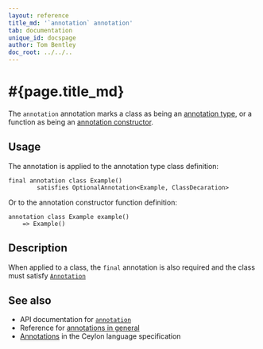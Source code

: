 ```yaml
---
layout: reference
title_md: '`annotation` annotation'
tab: documentation
unique_id: docspage
author: Tom Bentley
doc_root: ../../..
---
```


# #{page.title_md}

The `annotation` annotation marks a class as being an 
[annotation type](../../structure/annotation/#annotation_class), 
or a function as being an 
[annotation constructor](../../structure/annotation/#annotation_constructor).

## Usage

The annotation is applied to the annotation type class definition:

<!-- try: -->
    final annotation class Example() 
            satisfies OptionalAnnotation<Example, ClassDecaration>

Or to the annotation constructor function definition:

<!-- try: -->
    annotation class Example example() 
        => Example()

## Description

When applied to a class, the `final` annotation is also required 
and the class must satisfy 
[`Annotation`](#{site.urls.apidoc_1_0}/Annotation.type.html)

## See also

* API documentation for [`annotation`](#{site.urls.apidoc_1_0}/index.html#annotation)
* Reference for [annotations in general](../../structure/annotation/)
* [Annotations](#{site.urls.spec_current}#annotations) in the 
  Ceylon language specification
